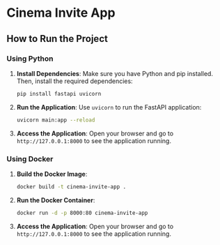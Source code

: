 # Cinema Invite App

## How to Run the Project

### Using Python

1. **Install Dependencies**: Make sure you have Python and pip installed. Then, install the required dependencies:
    ```bash
    pip install fastapi uvicorn
    ```

2. **Run the Application**: Use `uvicorn` to run the FastAPI application:
    ```bash
    uvicorn main:app --reload
    ```

3. **Access the Application**: Open your browser and go to `http://127.0.0.1:8000` to see the application running.

### Using Docker

1. **Build the Docker Image**:
    ```bash
    docker build -t cinema-invite-app .
    ```

2. **Run the Docker Container**:
    ```bash
    docker run -d -p 8000:80 cinema-invite-app
    ```

3. **Access the Application**: Open your browser and go to `http://127.0.0.1:8000` to see the application running.
